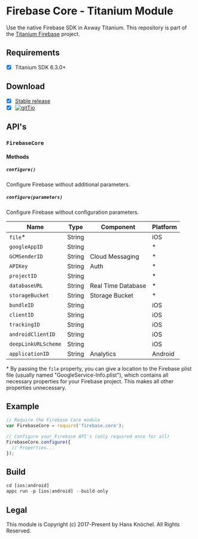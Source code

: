 # Firebase Core - Titanium Module
Use the native Firebase SDK in Axway Titanium. This repository is part of the [Titanium Firebase](https://github.com/hansemannn/titanium-firebase) project.

## Requirements
- [x] Titanium SDK 6.3.0+

## Download
- [x] [Stable release](https://github.com/hansemannn/titanium-firebase-core/releases)
- [x] [![gitTio](http://hans-knoechel.de/shields/shield-gittio.svg)](http://gitt.io/component/firebase.core)

## API's

### `FirebaseCore`

#### Methods

##### `configure()`

Configure Firebase without additional parameters.

##### `configure(parameters)`

Configure Firebase without configuration parameters.

| Name | Type | Component | Platform |
| - | - | - | - |
| `file`* | String | | iOS
| `googleAppID` | String | | *
| `GCMSenderID` | String | Cloud Messaging | *
| `APIKey` | String | Auth | *
| `projectID` | String | | *
| `databaseURL` | String | Real Time Database | *
| `storageBucket` | String | Storage Bucket | *
| `bundleID` | String | | iOS
| `clientID` | String | | iOS
| `trackingID` | String | | iOS
| `androidClientID` | String | | iOS
| `deepLinkURLScheme` | String | | iOS
| `applicationID` | String | Analytics | Android

\* By passing the `file` property, you can give a location to the Firebase plist file (usually named "GoogleService-Info.plist"), which contains all necessary properties for your Firebase project. This makes all other properties unnecessary.
## Example
```js
// Require the Firebase Core module
var FirebaseCore = require('firebase.core');

// Configure your Firebase API's (only required once for all)
FirebaseCore.configure({
  // Properties...
});
```

## Build
```js
cd [ios|android]
appc run -p [ios|android] --build-only
```

## Legal

This module is Copyright (c) 2017-Present by Hans Knöchel. All Rights Reserved. 
